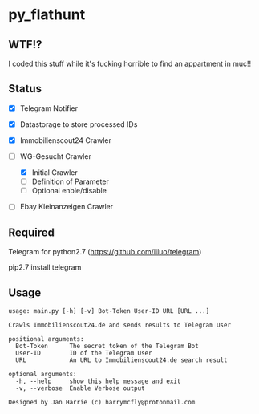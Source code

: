 # py_flathunt

## WTF!?
I coded this stuff while it's fucking horrible to find an appartment in muc!!

## Status
- [X] Telegram Notifier
- [X] Datastorage to store processed IDs
- [X] Immobilienscout24 Crawler
- [ ] WG-Gesucht Crawler
   - [X] Initial Crawler
   - [ ] Definition of Parameter
   - [ ] Optional enble/disable
- [ ] Ebay Kleinanzeigen Crawler


## Required
Telegram for python2.7 (https://github.com/liluo/telegram)

   pip2.7 install telegram

## Usage

	usage: main.py [-h] [-v] Bot-Token User-ID URL [URL ...]

	Crawls Immobilienscout24.de and sends results to Telegram User

	positional arguments:
	  Bot-Token      The secret token of the Telegram Bot
	  User-ID        ID of the Telegram User
	  URL            An URL to Immobilienscout24.de search result

	optional arguments:
	  -h, --help     show this help message and exit
	  -v, --verbose  Enable Verbose output

	Designed by Jan Harrie (c) harrymcfly@protonmail.com